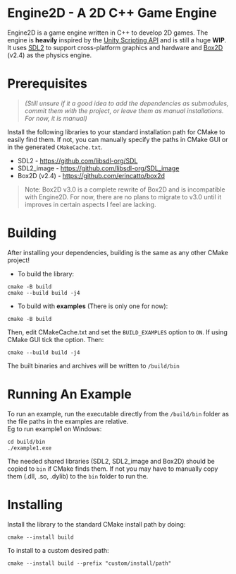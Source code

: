 # Engine2D - A 2D C++ Game Engine

Engine2D is a game engine written in C++ to develop 2D games. The engine is **heavily** inspired by the [Unity Scripting API](https://docs.unity3d.com/6000.0/Documentation/ScriptReference/) and is still a huge **WIP**. It uses [SDL2](https://github.com/libsdl-org/SDL) to support cross-platform graphics and hardware and [Box2D](https://github.com/erincatto/box2d) (v2.4) as the physics engine.

# Prerequisites
> *(Still unsure if it a good idea to add the dependencies as submodules, commit them with the project, or leave them as manual installations. For now, it is manual)*

Install the following libraries to your standard installation path for CMake to easily find them. If not, you can manually specify the paths in CMake GUI or in the generated `CMakeCache.txt`.
- SDL2 - https://github.com/libsdl-org/SDL
- SDL2_image - https://github.com/libsdl-org/SDL_image
- Box2D (v2.4) - https://github.com/erincatto/box2d
> Note: Box2D v3.0 is a complete rewrite of Box2D and is incompatible with Engine2D. For now, there are no plans to migrate to v3.0 until it improves in certain aspects I feel are lacking.

# Building
After installing your dependencies, building is the same as any other CMake project!

- To build the library:
```
cmake -B build
cmake --build build -j4
```
- To build with **examples** (There is only one for now):
```
cmake -B build
```
Then, edit CMakeCache.txt and set the `BUILD_EXAMPLES` option to `ON`. If using CMake GUI tick the option. Then:
```
cmake --build build -j4
```
The built binaries and archives will be written to `/build/bin`

# Running An Example
To run an example, run the executable directly from the `/build/bin` folder as the file paths in the examples are relative. <br>
Eg to run example1 on Windows:
```
cd build/bin
./example1.exe
```
The needed shared libraries (SDL2, SDL2_image and Box2D) should be copied to `bin` if CMake finds them. If not you may have to manually copy them (.dll, .so, .dylib) to the `bin` folder to run the.
# Installing
Install the library to the standard CMake install path by doing:
```
cmake --install build
```
To install to a custom desired path:
```
cmake --install build --prefix "custom/install/path"
```
